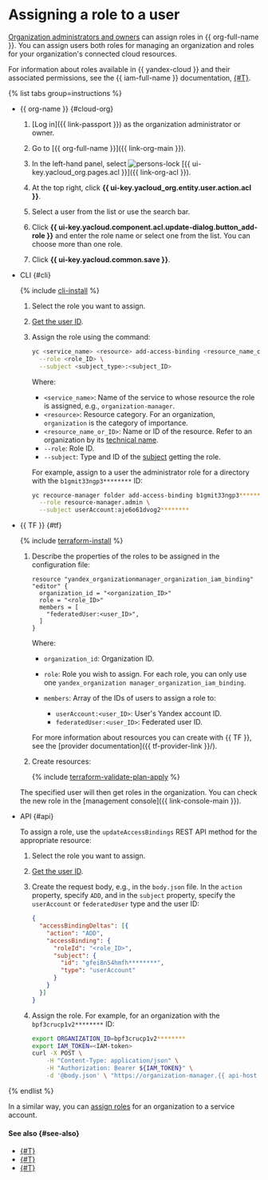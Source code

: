 # Assigning a role to a user

[Organization administrators and owners](add-org-admin.md) can assign roles in {{ org-full-name }}. You can assign users both roles for managing an organization and roles for your organization's connected cloud resources.

For information about roles available in {{ yandex-cloud }} and their associated permissions, see the {{ iam-full-name }} documentation, [{#T}](../../iam/concepts/access-control/roles.md).

{% list tabs group=instructions %}

- {{ org-name }} {#cloud-org}

   1. [Log in]({{ link-passport }}) as the organization administrator or owner.

   1. Go to [{{ org-full-name }}]({{ link-org-main }}).

   1. In the left-hand panel, select ![persons-lock](../../_assets/console-icons/persons-lock.svg) [{{ ui-key.yacloud_org.pages.acl }}]({{ link-org-acl }}).

   1. At the top right, click **{{ ui-key.yacloud_org.entity.user.action.acl }}**.

   1. Select a user from the list or use the search bar.

   1. Click **{{ ui-key.yacloud.component.acl.update-dialog.button_add-role }}** and enter the role name or select one from the list. You can choose more than one role.

   1. Click **{{ ui-key.yacloud.common.save }}**.

- CLI {#cli}

   {% include [cli-install](../../_includes/cli-install.md) %}

   1. Select the role you want to assign.

   1. [Get the user ID](../operations/users-get.md).

   1. Assign the role using the command:

      ```bash
      yc <service_name> <resource> add-access-binding <resource_name_or_ID> \
        --role <role_ID> \
        --subject <subject_type>:<subject_ID>
      ```

      Where:

      * `<service_name>`: Name of the service to whose resource the role is assigned, e.g., `organization-manager`.
      * `<resource>`: Resource category. For an organization, `organization` is the category of importance.
      * `<resource_name_or_ID>`: Name or ID of the resource. Refer to an organization by its [technical name](../operations/org-profile.md).
      * `--role`: Role ID.
      * `--subject`: Type and ID of the [subject](../../iam/concepts/access-control/index.md#subject) getting the role.

      For example, assign to a user the administrator role for a directory with the `b1gmit33ngp3********` ID:

      ```bash
      yc recource-manager folder add-access-binding b1gmit33ngp3******** \
        --role resource-manager.admin \
        --subject userAccount:aje6o61dvog2********
      ```

- {{ TF }} {#tf}

   {% include [terraform-install](../../_includes/terraform-install.md) %}

   1. Describe the properties of the roles to be assigned in the configuration file:

      ```hcl
      resource "yandex_organizationmanager_organization_iam_binding" "editor" {
        organization_id = "<organization_ID>"
        role = "<role_ID>"
        members = [
          "federatedUser:<user_ID>",
        ]
      }
      ```

      Where:

      * `organization_id`: Organization ID.
      * `role`: Role you wish to assign. For each role, you can only use one `yandex_organization manager_organization_iam_binding`.
      * `members`: Array of the IDs of users to assign a role to:

         * `userAccount:<user_ID>`: User's Yandex account ID.
         * `federatedUser:<user_ID>`: Federated user ID.

      For more information about resources you can create with {{ TF }}, see the [provider documentation]({{ tf-provider-link }}/).

   1. Create resources:

      {% include [terraform-validate-plan-apply](../../_tutorials/terraform-validate-plan-apply.md) %}

   The specified user will then get roles in the organization. You can check the new role in the [management console]({{ link-console-main }}).

- API {#api}

   To assign a role, use the `updateAccessBindings` REST API method for the appropriate resource:

   1. Select the role you want to assign.

   1. [Get the user ID](../operations/users-get.md).

   1. Create the request body, e.g., in the `body.json` file. In the `action` property, specify `ADD`, and in the `subject` property, specify the `userAccount` or `federatedUser` type and the user ID:

      ```json
      {
        "accessBindingDeltas": [{
          "action": "ADD",
          "accessBinding": {
            "roleId": "<role_ID>",
            "subject": {
              "id": "gfei8n54hmfh********",
              "type": "userAccount"
            }
          }
        }]
      }
      ```

   1. Assign the role. For example, for an organization with the `bpf3crucp1v2********` ID:

      ```bash
      export ORGANIZATION_ID=bpf3crucp1v2********
      export IAM_TOKEN=<IAM-token>
      curl -X POST \
          -H "Content-Type: application/json" \
          -H "Authorization: Bearer ${IAM_TOKEN}" \
          -d '@body.json' \	"https://organization-manager.{{ api-host }}/organization-manager/v1/organizations/${ORGANIZATION_ID}:updateAccessBindings"
      ```

{% endlist %}

In a similar way, you can [assign roles](../../iam/operations/sa/assign-role-for-sa.md#binding-role-organization) for an organization to a service account.

#### See also {#see-also}

* [{#T}](../../iam/operations/sa/set-access-bindings.md)
* [{#T}](../../resource-manager/operations/cloud/set-access-bindings.md)
* [{#T}](../../resource-manager/operations/folder/set-access-bindings.md)
